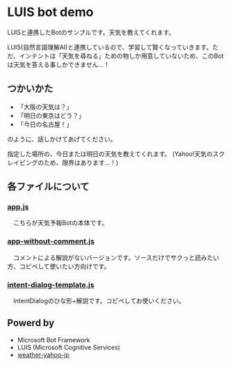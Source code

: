 # LUIS bot demo

LUISと連携したBotのサンプルです。天気を教えてくれます。

LUIS(自然言語理解AI)と連携しているので、学習して賢くなっていきます。ただ、インテントは「天気を尋ねる」ための物しか用意していないため、このBotは天気を答える事しかできません...！


## つかいかた

* 「大阪の天気は？」
* 「明日の東京はどう？」
* 「今日の名古屋！」

のように、話しかけてあげてください。

指定した場所の、今日または明日の天気を教えてくれます。 (Yahoo!天気のスクレイピングのため、限界はあります...！)


## 各ファイルについて

### [app.js](https://github.com/okajax/luis-bot-demo/blob/master/app.js)
　こちらが天気予報Botの本体です。


### [app-without-comment.js](https://github.com/okajax/luis-bot-demo/blob/master/app-without-comment.js)
　コメントによる解説がないバージョンです。ソースだけでサクっと読みたい方、コピペして使いたい方向けです。


### [intent-dialog-template.js](https://github.com/okajax/luis-bot-demo/blob/master/intent-dialog-template.js)
　IntentDialogのひな形+解説です。コピペしてお使いください。


## Powerd by
* Microsoft Bot Framework
* LUIS (Microsoft Cognitive Services)
* [weather-yahoo-jp](https://www.npmjs.com/package/weather-yahoo-jp)

